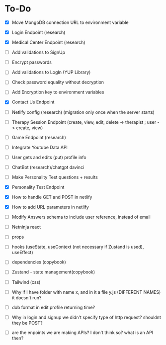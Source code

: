 # To-Do

- [x] Move MongoDB connection URL to environment variable
- [x] Login Endpoint (research)
- [x] Medical Center Endpoint (research)
- [ ] Add validations to SignUp
- [ ] Encrypt passwords
- [ ] Add validations to LogIn (YUP Library)
- [ ] Check password equality without decryption
- [ ] Add Encryption key to environment variables
- [x] Contact Us Endpoint
- [ ] Netlify config (research) (migration only once when the server starts)

- [ ] Therapy Session Endpoint (create, view, edit, delete -> therapist ; user -> create, view)
- [ ] Game Endpoint (research)
- [ ] Integrate Youtube Data API
- [ ] User gets and edits (put) profile info
- [ ] ChatBot (research)/chatgpt davinci

- [ ] Make Personality Test questions + results
- [x] Personality Test Endpoint
- [x] How to handle GET and POST in netlify
- [x] How to add URL parameters in netlify
- [ ] Modify Answers schema to include user reference, instead of email

- [ ] Netninja react
- [ ] props
- [ ] hooks (useState, useContext (not necessary if Zustand is used), useEffect)
- [ ] dependencies (copybook)
- [ ] Zustand - state management(copybook)
- [ ] Tailwind (css)

- [ ] Why if I have folder with name x, and in it a file y.js (DIFFERENT NAMES) it doesn't run?
- [ ] dob format in edit profile returning time?
- [ ] Why in login and signup we didn't specify type of http request? shouldnt they be POST?
- [ ] are the enpoints we are making APIs? I don't think so? what is an API then?
